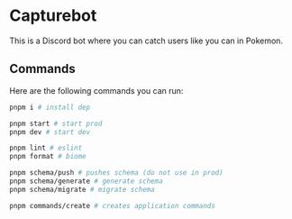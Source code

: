 # Capturebot

This is a Discord bot where you can catch users like you can in Pokemon.

## Commands

Here are the following commands you can run:

```bash
pnpm i # install dep

pnpm start # start prod
pnpm dev # start dev

pnpm lint # eslint
pnpm format # biome

pnpm schema/push # pushes schema (do not use in prod)
pnpm schema/generate # generate schema
pnpm schema/migrate # migrate schema

pnpm commands/create # creates application commands
```
